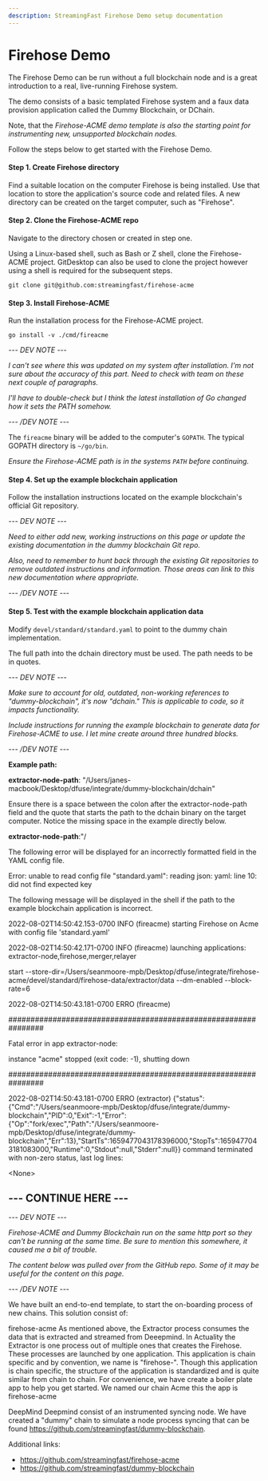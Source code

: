 ```yaml
---
description: StreamingFast Firehose Demo setup documentation
---
```


# Firehose Demo

The Firehose Demo can be run without a full blockchain node and is a great introduction to a real, live-running Firehose system.&#x20;

The demo consists of a basic templated Firehose system and a faux data provision application called the Dummy Blockchain, or DChain.

Note, that the _Firehose-ACME demo template is also the starting point for instrumenting new, unsupported blockchain nodes._

Follow the steps below to get started with the Firehose Demo.

#### Step 1. Create Firehose directory

Find a suitable location on the computer Firehose is being installed. Use that location to store the application's source code and related files. A new directory can be created on the target computer, such as "Firehose".

#### Step 2. Clone the Firehose-ACME repo

Navigate to the directory chosen or created in step one.

Using a Linux-based shell, such as Bash or Z shell, clone the Firehose-ACME project. GitDesktop can also be used to clone the project however using a shell is required for the subsequent steps.

```
git clone git@github.com:streamingfast/firehose-acme
```

#### Step 3. Install Firehose-ACME

Run the installation process for the Firehose-ACME project.

```
go install -v ./cmd/fireacme
```

_--- DEV NOTE ---_

_I can't see where this was updated on my system after installation. I'm not sure about the accuracy of this part. Need to check with team on these next couple of paragraphs._

_I'll have to double-check but I think the latest installation of Go changed how it sets the PATH somehow._

_--- /DEV NOTE ---_

The `fireacme` binary will be added to the computer's `GOPATH`. The typical GOPATH directory is `~/go/bin`.&#x20;

_Ensure the Firehose-ACME path is in the systems `PATH` before continuing._

#### Step 4. Set up the example blockchain application

Follow the installation instructions located on the example blockchain's official Git repository.

_--- DEV NOTE ---_

_Need to either add new, working instructions on this page or update the existing documentation in the dummy blockchain Git repo._

_Also, need to remember to hunt back through the existing Git repositories to remove outdated instructions and information. Those areas can link to this new documentation where appropriate._

_--- /DEV NOTE ---_

#### Step 5. Test with the example blockchain application data

Modify `devel/standard/standard.yaml` to point to the dummy chain implementation.&#x20;

The full path into the dchain directory must be used. The path needs to be in quotes.

_--- DEV NOTE ---_

_Make sure to account for old, outdated, non-working references to "dummy-blockchain", it's now "dchain." This is applicable to code, so it impacts functionality._

_Include instructions for running the example blockchain to generate data for Firehose-ACME to use. I let mine create around three hundred blocks._

_--- /DEV NOTE ---_

**Example path:**

**extractor-node-path**: "/Users/janes-macbook/Desktop/dfuse/integrate/dummy-blockchain/dchain"

Ensure there is a space between the colon after the extractor-node-path field and the quote that starts the path to the dchain binary on the target computer. Notice the missing space in the example directly below. &#x20;

**extractor-node-path**:"/&#x20;

The following error will be displayed for an incorrectly formatted field in the YAML config file.&#x20;

Error: unable to read config file "standard.yaml": reading json: yaml: line 10: did not find expected key

The following message will be displayed in the shell if the path to the example blockchain application is incorrect.

2022-08-02T14:50:42.153-0700 INFO (fireacme) starting Firehose on Acme with config file 'standard.yaml'

2022-08-02T14:50:42.171-0700 INFO (fireacme) launching applications: extractor-node,firehose,merger,relayer

start --store-dir=/Users/seanmoore-mpb/Desktop/dfuse/integrate/firehose-acme/devel/standard/firehose-data/extractor/data --dm-enabled --block-rate=6

2022-08-02T14:50:43.181-0700 ERRO (fireacme)&#x20;

\################################################################

Fatal error in app extractor-node:

instance "acme" stopped (exit code: -1), shutting down

\################################################################

2022-08-02T14:50:43.181-0700 ERRO (extractor) {"status": {"Cmd":"/Users/seanmoore-mpb/Desktop/dfuse/integrate/dummy-blockchain","PID":0,"Exit":-1,"Error":{"Op":"fork/exec","Path":"/Users/seanmoore-mpb/Desktop/dfuse/integrate/dummy-blockchain","Err":13},"StartTs":1659477043178396000,"StopTs":1659477043181083000,"Runtime":0,"Stdout":null,"Stderr":null\}} command terminated with non-zero status, last log lines:

\<None>

## --- CONTINUE HERE ---

_--- DEV NOTE ---_

_Firehose-ACME and Dummy Blockchain run on the same http port so they can't be running at the same time. Be sure to mention this somewhere, it caused me a bit of trouble._

_The content below was pulled over from the GitHub repo. Some of it may be useful for the content on this page._

_--- /DEV NOTE ---_

We have built an end-to-end template, to start the on-boarding process of new chains. This solution consist of:

firehose-acme As mentioned above, the Extractor process consumes the data that is extracted and streamed from Deeepmind. In Actuality the Extractor is one process out of multiple ones that creates the Firehose. These processes are launched by one application. This application is chain specific and by convention, we name is "firehose-". Though this application is chain specific, the structure of the application is standardized and is quite similar from chain to chain. For convenience, we have create a boiler plate app to help you get started. We named our chain Acme this the app is firehose-acme

DeepMind Deepmind consist of an instrumented syncing node. We have created a "dummy" chain to simulate a node process syncing that can be found https://github.com/streamingfast/dummy-blockchain.

Additional links:

* https://github.com/streamingfast/firehose-acme
* https://github.com/streamingfast/dummy-blockchain
